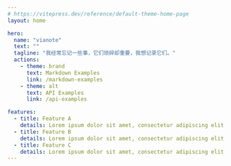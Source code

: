 ```yaml
---
# https://vitepress.dev/reference/default-theme-home-page
layout: home

hero:
  name: "vianote"
  text: ""
  tagline: "我经常忘记一些事，它们琐碎却重要，我想记录它们。"
  actions:
    - theme: brand
      text: Markdown Examples
      link: /markdown-examples
    - theme: alt
      text: API Examples
      link: /api-examples

features:
  - title: Feature A
    details: Lorem ipsum dolor sit amet, consectetur adipiscing elit
  - title: Feature B
    details: Lorem ipsum dolor sit amet, consectetur adipiscing elit
  - title: Feature C
    details: Lorem ipsum dolor sit amet, consectetur adipiscing elit
---
```

